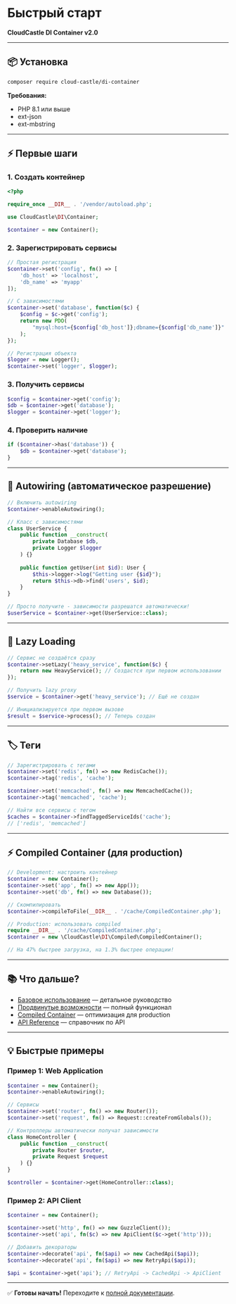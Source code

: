 # Быстрый старт

**CloudCastle DI Container v2.0**

---

## 📦 Установка

```bash
composer require cloud-castle/di-container
```

**Требования:**
- PHP 8.1 или выше
- ext-json
- ext-mbstring

---

## ⚡ Первые шаги

### 1. Создать контейнер

```php
<?php

require_once __DIR__ . '/vendor/autoload.php';

use CloudCastle\DI\Container;

$container = new Container();
```

### 2. Зарегистрировать сервисы

```php
// Простая регистрация
$container->set('config', fn() => [
    'db_host' => 'localhost',
    'db_name' => 'myapp'
]);

// С зависимостями
$container->set('database', function($c) {
    $config = $c->get('config');
    return new PDO(
        "mysql:host={$config['db_host']};dbname={$config['db_name']}"
    );
});

// Регистрация объекта
$logger = new Logger();
$container->set('logger', $logger);
```

### 3. Получить сервисы

```php
$config = $container->get('config');
$db = $container->get('database');
$logger = $container->get('logger');
```

### 4. Проверить наличие

```php
if ($container->has('database')) {
    $db = $container->get('database');
}
```

---

## 🤖 Autowiring (автоматическое разрешение)

```php
// Включить autowiring
$container->enableAutowiring();

// Класс с зависимостями
class UserService {
    public function __construct(
        private Database $db,
        private Logger $logger
    ) {}
    
    public function getUser(int $id): User {
        $this->logger->log("Getting user {$id}");
        return $this->db->find('users', $id);
    }
}

// Просто получите - зависимости разрешатся автоматически!
$userService = $container->get(UserService::class);
```

---

## 🔄 Lazy Loading

```php
// Сервис не создаётся сразу
$container->setLazy('heavy_service', function($c) {
    return new HeavyService(); // Создастся при первом использовании
});

// Получить lazy proxy
$service = $container->get('heavy_service'); // Ещё не создан

// Инициализируется при первом вызове
$result = $service->process(); // Теперь создан
```

---

## 🏷️ Теги

```php
// Зарегистрировать с тегами
$container->set('redis', fn() => new RedisCache());
$container->tag('redis', 'cache');

$container->set('memcached', fn() => new MemcachedCache());
$container->tag('memcached', 'cache');

// Найти все сервисы с тегом
$caches = $container->findTaggedServiceIds('cache');
// ['redis', 'memcached']
```

---

## ⚡ Compiled Container (для production)

```php
// Development: настроить контейнер
$container = new Container();
$container->set('app', fn() => new App());
$container->set('db', fn() => new Database());

// Скомпилировать
$container->compileToFile(__DIR__ . '/cache/CompiledContainer.php');

// Production: использовать compiled
require __DIR__ . '/cache/CompiledContainer.php';
$container = new \CloudCastle\DI\Compiled\CompiledContainer();

// На 47% быстрее загрузка, на 1.3% быстрее операции!
```

---

## 📚 Что дальше?

- [Базовое использование](02_BASIC_USAGE.md) — детальное руководство
- [Продвинутые возможности](03_ADVANCED_FEATURES.md) — полный функционал
- [Compiled Container](04_COMPILED.md) — оптимизация для production
- [API Reference](05_API.md) — справочник по API

---

## 💡 Быстрые примеры

### Пример 1: Web Application

```php
$container = new Container();
$container->enableAutowiring();

// Сервисы
$container->set('router', fn() => new Router());
$container->set('request', fn() => Request::createFromGlobals());

// Контроллеры автоматически получат зависимости
class HomeController {
    public function __construct(
        private Router $router,
        private Request $request
    ) {}
}

$controller = $container->get(HomeController::class);
```

### Пример 2: API Client

```php
$container = new Container();

$container->set('http', fn() => new GuzzleClient());
$container->set('api', fn($c) => new ApiClient($c->get('http')));

// Добавить декораторы
$container->decorate('api', fn($api) => new CachedApi($api));
$container->decorate('api', fn($api) => new RetryApi($api));

$api = $container->get('api'); // RetryApi -> CachedApi -> ApiClient
```

---

✅ **Готовы начать!** Переходите к [полной документации](02_BASIC_USAGE.md).

